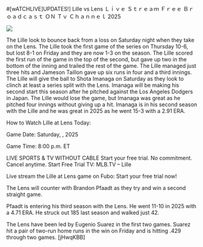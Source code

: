 #[wATCHLIVE]UPDATES!] Lille vs Lens Ｌｉｖｅ Ｓｔｒｅａｍ Ｆｒｅｅ Ｂｒｏａｄｃａｓｔ ＯＮ Ｔｖ Ｃｈａｎｎｅｌ  2025  
  
  
[![](https://i.imgur.com/qSNzIqt.png)](https://movie.rssnews.media/jcqtlNgA.php)  
  
The Lille look to bounce back from a loss on Saturday night when they take on the Lens. The Lille took the first game of the series on Thursday 10-6, but lost 8-1 on Friday and they are now 1-3 on the season. The Lille scored the first run of the game in the top of the second, but gave up two in the bottom of the inning and trailed the rest of the game. The Lille managed just three hits and Jameson Taillon gave up six runs in four and a third innings. The Lille will give the ball to Shota Imanaga on Saturday as they look to clinch at least a series split with the Lens. Imanaga will be making his second start this season after he pitched against the Los Angeles Dodgers in Japan. The Lille would lose the game, but Imanaga was great as he pitched four innings without giving up a hit. Imanaga is in his second season with the Lille and he was great in 2025 as he went 15-3 with a 2.91 ERA.

How to Watch Lille at Lens Today:

Game Date: Saturday, , 2025

Game Time: 8:00 p.m. ET

LIVE SPORTS & TV WITHOUT CABLE
Start your free trial. No commitment. Cancel anytime.
Start Free Trial
TV: MLB.TV – Lille

Live stream the Lille at Lens game on Fubo: Start your free trial now!

The Lens will counter with Brandon Pfaadt as they try and win a second straight game.

Pfaadt is entering his third season with the Lens. He went 11-10 in 2025 with a 4.71 ERA. He struck out 185 last season and walked just 42.

The Lens have been led by Eugenio Suarez in the first two games. Suarez hit a pair of two-run home runs in the win on Friday and is hitting .429 through two games. [jHwqKBB]